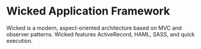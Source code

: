 Wicked Application Framework
============================

Wicked is a modern, aspect-oriented architecture based on MVC and observer patterns. Wicked features ActiveRecord, HAML, SASS, and quick execution.